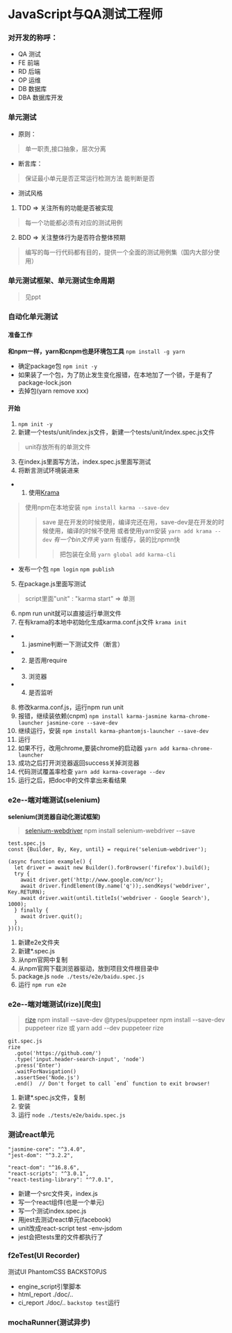 # JavaScript与QA测试工程师
### 对开发的称呼：
* QA 测试
* FE 前端
* RD 后端
* OP 运维
* DB 数据库
* DBA 数据库开发

<!-- ### 单元测试 -->
### 单元测试
* 原则：
> 单一职责,接口抽象，层次分离
* 断言库：
> 保证最小单元是否正常运行检测方法
> 能判断是否
* 测试风格
1. TDD => 关注所有的功能是否被实现
> 每一个功能都必须有对应的测试用例
2. BDD => 关注整体行为是否符合整体预期
> 编写的每一行代码都有目的，提供一个全面的测试用例集（国内大部分使用）

### 单元测试框架、单元测试生命周期
> 见ppt

### 自动化单元测试
#### 准备工作
**和npm一样，yarn和cnpm也是环境包工具**
`npm install -g yarn`
* 确定package包
`npm init -y`
* 如果装了一个包，为了防止发生变化报错，在本地加了一个锁，于是有了package-lock.json
* 去掉包(yarn remove xxx)
#### 开始
1. `npm init -y`
2. 新建一个tests/unit/index.js文件，新建一个tests/unit/index.spec.js文件
> unit存放所有的单测文件
3. 在index.js里面写方法，index.spec.js里面写测试
4. 将断言测试环境装进来
* 1. 使用[Krama](https://github.com/karma-runner/karma)

> 使用npm在本地安装
`npm install karma --save-dev`
>> save 是在开发的时候使用，编译完还在用，save-dev是在开发的时候使用，编译的时候不使用
> 或者使用yarn安装
`yarn add krama --dev`
_有一个bin文件夹_
>> yarn 有缓存，装的比npmn快
>>> 把包装在全局
`yarn global add karma-cli`
* 发布一个包
`npm login`
`npm publish`
5. 在package.js里面写测试
> script里面"unit" : "karma start" => 单测
6. npm run unit就可以直接运行单测文件
7. 在有krama的本地中初始化生成karma.conf.js文件
`krama init`
* 1. jasmine判断一下测试文件（断言）
* 2. 是否用require
* 3. 浏览器
* 4. 是否监听
8. 修改karma.conf.js，运行npm run unit
9. 报错，继续装依赖(cnpm)
`npm install karma-jasmine karma-chrome-launcher jasmine-core --save-dev`
10. 继续运行，安装
`npm install karma-phantomjs-launcher --save-dev`
11. 运行
12. 如果不行，改用chrome,要装chrome的启动器
`yarn add karma-chrome-launcher`
13. 成功之后打开浏览器返回success关掉浏览器
14. 代码测试覆盖率检查
`yarn add karma-coverage --dev`
15. 运行之后，把doc中的文件拿出来看结果


### e2e--端对端测试(selenium)
**selenium(浏览器自动化测试框架)**
> [selenium-webdriver](https://www.npmjs.com/package/selenium-webdriver)
> npm install selenium-webdriver --save
```
test.spec.js
const {Builder, By, Key, until} = require('selenium-webdriver');

(async function example() {
  let driver = await new Builder().forBrowser('firefox').build();
  try {
    await driver.get('http://www.google.com/ncr');
    await driver.findElement(By.name('q'));.sendKeys('webdriver', Key.RETURN);
    await driver.wait(until.titleIs('webdriver - Google Search'), 1000);
  } finally {
    await driver.quit();
  }
})();

```
1. 新建e2e文件夹
2. 新建*.spec.js
3. 从npm官网中复制
4. 从npm官网下载浏览器驱动，放到项目文件根目录中
5. package.js 
`node ./tests/e2e/baidu.spec.js`
6. 运行
`npm run e2e`


### e2e--端对端测试(rize)[爬虫]
> [rize](https://rize.js.org/)
> npm install --save-dev @types/puppeteer
> npm install --save-dev puppeteer rize
或
> yarn add --dev puppeteer rize
```
git.spec.js
rize
  .goto('https://github.com/')
  .type('input.header-search-input', 'node')
  .press('Enter')
  .waitForNavigation()
  .assertSee('Node.js')
  .end()  // Don't forget to call `end` function to exit browser!
```

1. 新建*.spec.js文件，复制
2. 安装
3. 运行
`node ./tests/e2e/baidu.spec.js`


### 测试react单元
```
"jasmine-core": "^3.4.0",
"jest-dom": "^3.2.2",

"react-dom": "^16.8.6",
"react-scripts": "^3.0.1",
"react-testing-library": "^7.0.1",
```
* 新建一个src文件夹，index.js
* 写一个react组件(也是一个单元)
* 写一个测试index.spec.js
* 用jest去测试react单元(facebook)
* unit改成react-script test -env-jsdom
* jest会把tests里的文件都执行了


### f2eTest(UI Recorder)
测试UI
PhantomCSS
BACKSTOPJS
* engine_script引擎脚本
* html_report    ./doc/..
* ci_report  ./doc/..
`backstop test`运行


### mochaRunner(测试异步)